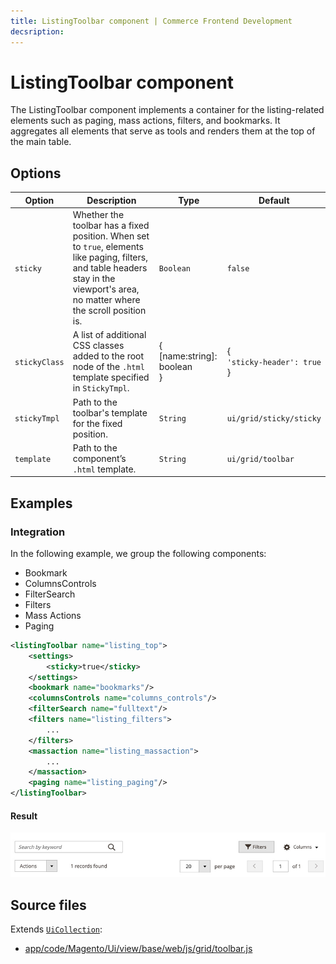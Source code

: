 ```yaml
---
title: ListingToolbar component | Commerce Frontend Development
decsription:
---
```


# ListingToolbar component

The ListingToolbar component implements a container for the listing-related elements such as paging, mass actions, filters, and bookmarks. It aggregates all elements that serve as tools and renders them at the top of the main table.

## Options

| Option  | Description | Type | Default |
| ------- | ------- | ------- | ------------ |
| `sticky` | Whether the toolbar has a fixed position. When set to `true`, elements like paging, filters, and table headers stay in the viewport's area, no matter where the scroll position is. | `Boolean` | `false` |
| `stickyClass` | A list of additional CSS classes added to the root node of the `.html` template specified in `StickyTmpl`. | {<br />[name:string]: boolean<br />} | {<br />`'sticky-header': true`<br />} |
| `stickyTmpl` | Path to the toolbar's template for the fixed position. | `String` | `ui/grid/sticky/sticky` |
| `template` | Path to the component’s `.html` template. | `String` | `ui/grid/toolbar` |

## Examples

### Integration

In the following example, we group the following components:

-  Bookmark
-  ColumnsControls
-  FilterSearch
-  Filters
-  Mass Actions
-  Paging

```xml
<listingToolbar name="listing_top">
    <settings>
        <sticky>true</sticky>
    </settings>
    <bookmark name="bookmarks"/>
    <columnsControls name="columns_controls"/>
    <filterSearch name="fulltext"/>
    <filters name="listing_filters">
        ...
    </filters>
    <massaction name="listing_massaction">
        ...
    </massaction>
    <paging name="listing_paging"/>
</listingToolbar>
```

#### Result

![ListingToolbar UiComponent](../_images/ui-components/listing-toolbar-component-result.png)

## Source files

Extends [`UiCollection`](concepts/collection.md):

-  [app/code/Magento/Ui/view/base/web/js/grid/toolbar.js](https://github.com/magento/magento2/blob/2.4/app/code/Magento/Ui/view/base/web/js/grid/toolbar.js)
